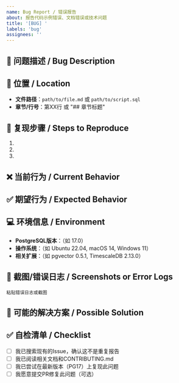 ```yaml
---
name: Bug Report / 错误报告
about: 报告代码示例错误、文档错误或技术问题
title: '[BUG] '
labels: 'bug'
assignees: ''
---
```


## 🐛 问题描述 / Bug Description

<!-- 清晰简洁地描述这个问题 -->

## 📍 位置 / Location

- **文件路径**：`path/to/file.md` 或 `path/to/script.sql`
- **章节/行号**：第XX行 或 "## 章节标题"

## 🔄 复现步骤 / Steps to Reproduce

1.
2.
3.

## ❌ 当前行为 / Current Behavior

<!-- 描述实际发生了什么 -->

## ✅ 期望行为 / Expected Behavior

<!-- 描述应该发生什么 -->

## 💻 环境信息 / Environment

- **PostgreSQL版本**：（如 17.0）
- **操作系统**：（如 Ubuntu 22.04, macOS 14, Windows 11）
- **相关扩展**：（如 pgvector 0.5.1, TimescaleDB 2.13.0）

## 📸 截图/错误日志 / Screenshots or Error Logs

```text
粘贴错误日志或截图
```

## 🔧 可能的解决方案 / Possible Solution

<!-- 可选：如果你有解决思路，请分享 -->

## ✅ 自检清单 / Checklist

- [ ] 我已搜索现有的Issue，确认这不是重复报告
- [ ] 我已阅读相关文档和CONTRIBUTING.md
- [ ] 我已尝试在最新版本（PG17）上复现此问题
- [ ] 我愿意提交PR修复此问题（可选）
